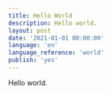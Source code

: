 ```yaml
---
title: Hello World
description: Hello world.
layout: post
date: '2021-01-01 00:00:00'
language: 'en'
language_reference: 'world'
publish: 'yes'
---
```


Hello world.
